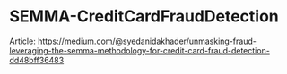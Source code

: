# SEMMA-CreditCardFraudDetection

Article: https://medium.com/@syedanidakhader/unmasking-fraud-leveraging-the-semma-methodology-for-credit-card-fraud-detection-dd48bff36483
